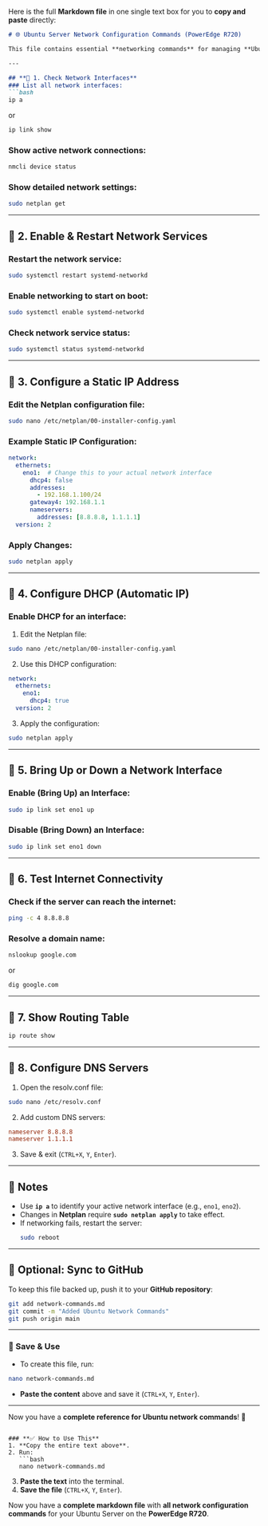 Here is the full **Markdown file** in one single text box for you to **copy and paste** directly:

```markdown
# 🌐 Ubuntu Server Network Configuration Commands (PowerEdge R720)

This file contains essential **networking commands** for managing **Ubuntu Server** on a **Dell PowerEdge R720**.

---

## **🔹 1. Check Network Interfaces**
### List all network interfaces:
```bash
ip a
```
or
```bash
ip link show
```

### Show active network connections:
```bash
nmcli device status
```

### Show detailed network settings:
```bash
sudo netplan get
```

---

## **🔹 2. Enable & Restart Network Services**
### Restart the network service:
```bash
sudo systemctl restart systemd-networkd
```

### Enable networking to start on boot:
```bash
sudo systemctl enable systemd-networkd
```

### Check network service status:
```bash
sudo systemctl status systemd-networkd
```

---

## **🔹 3. Configure a Static IP Address**
### Edit the Netplan configuration file:
```bash
sudo nano /etc/netplan/00-installer-config.yaml
```
### Example Static IP Configuration:
```yaml
network:
  ethernets:
    eno1:  # Change this to your actual network interface
      dhcp4: false
      addresses:
        - 192.168.1.100/24
      gateway4: 192.168.1.1
      nameservers:
        addresses: [8.8.8.8, 1.1.1.1]
  version: 2
```
### Apply Changes:
```bash
sudo netplan apply
```

---

## **🔹 4. Configure DHCP (Automatic IP)**
### Enable DHCP for an interface:
1. Edit the Netplan file:
```bash
sudo nano /etc/netplan/00-installer-config.yaml
```
2. Use this DHCP configuration:
```yaml
network:
  ethernets:
    eno1:
      dhcp4: true
  version: 2
```
3. Apply the configuration:
```bash
sudo netplan apply
```

---

## **🔹 5. Bring Up or Down a Network Interface**
### Enable (Bring Up) an Interface:
```bash
sudo ip link set eno1 up
```
### Disable (Bring Down) an Interface:
```bash
sudo ip link set eno1 down
```

---

## **🔹 6. Test Internet Connectivity**
### Check if the server can reach the internet:
```bash
ping -c 4 8.8.8.8
```

### Resolve a domain name:
```bash
nslookup google.com
```
or
```bash
dig google.com
```

---

## **🔹 7. Show Routing Table**
```bash
ip route show
```

---

## **🔹 8. Configure DNS Servers**
1. Open the resolv.conf file:
```bash
sudo nano /etc/resolv.conf
```
2. Add custom DNS servers:
```ini
nameserver 8.8.8.8
nameserver 1.1.1.1
```
3. Save & exit (`CTRL+X`, `Y`, `Enter`).

---

## **📌 Notes**
- Use **`ip a`** to identify your active network interface (e.g., `eno1`, `eno2`).
- Changes in **Netplan** require **`sudo netplan apply`** to take effect.
- If networking fails, restart the server:
  ```bash
  sudo reboot
  ```

---

## **📂 Optional: Sync to GitHub**
To keep this file backed up, push it to your **GitHub repository**:
```bash
git add network-commands.md
git commit -m "Added Ubuntu Network Commands"
git push origin main
```

---

### **💾 Save & Use**
- To create this file, run:
```bash
nano network-commands.md
```
- **Paste the content** above and save it (`CTRL+X`, `Y`, `Enter`).

---

Now you have a **complete reference for Ubuntu network commands**! 🚀
```

### **✅ How to Use This**
1. **Copy the entire text above**.
2. Run:
   ```bash
   nano network-commands.md
   ```
3. **Paste the text** into the terminal.
4. **Save the file** (`CTRL+X`, `Y`, `Enter`).

Now you have a **complete markdown file** with **all network configuration commands** for your Ubuntu Server on the **PowerEdge R720**.

